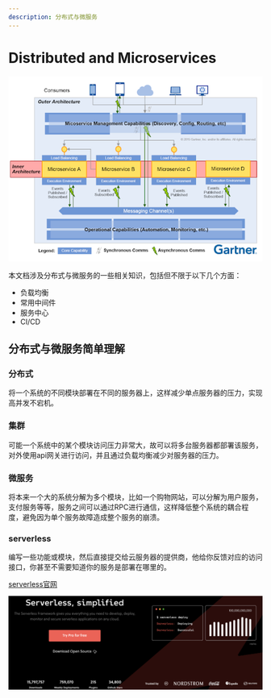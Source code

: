 ```yaml
---
description: 分布式与微服务
---
```


# Distributed and Microservices

![](.gitbook/assets/image%20%2836%29.png)

本文档涉及分布式与微服务的一些相关知识，包括但不限于以下几个方面：

* 负载均衡
* 常用中间件
* 服务中心
* CI/CD

## 分布式与微服务简单理解

### 分布式

将一个系统的不同模块部署在不同的服务器上，这样减少单点服务器的压力，实现高并发不宕机。

### 集群

可能一个系统中的某个模块访问压力非常大，故可以将多台服务器都部署该服务，对外使用api网关进行访问，并且通过负载均衡减少对服务器的压力。

### 微服务

将本来一个大的系统分解为多个模块，比如一个购物网站，可以分解为用户服务，支付服务等等，服务之间可以通过RPC进行通信，这样降低整个系统的耦合程度，避免因为单个服务故障造成整个服务的崩溃。

### serverless

编写一些功能或模块，然后直接提交给云服务器的提供商，他给你反馈对应的访问接口，你甚至不需要知道你的服务是部署在哪里的。

[serverless官网](https://www.serverless.com/)

![](.gitbook/assets/image%20%2829%29.png)

